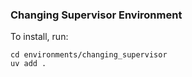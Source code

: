 ### Changing Supervisor Environment

To install, run:

```
cd environments/changing_supervisor
uv add .
```